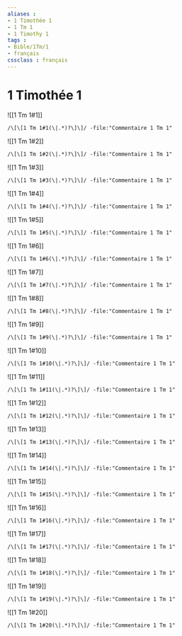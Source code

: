 ```yaml
---
aliases : 
- 1 Timothée 1
- 1 Tm 1
- 1 Timothy 1
tags : 
- Bible/1Tm/1
- français
cssclass : français
---
```


# 1 Timothée 1

![[1 Tm 1#1]]

```query
/\[\[1 Tm 1#1(\|.*)?\]\]/ -file:"Commentaire 1 Tm 1"
```

![[1 Tm 1#2]]

```query
/\[\[1 Tm 1#2(\|.*)?\]\]/ -file:"Commentaire 1 Tm 1"
```

![[1 Tm 1#3]]

```query
/\[\[1 Tm 1#3(\|.*)?\]\]/ -file:"Commentaire 1 Tm 1"
```

![[1 Tm 1#4]]

```query
/\[\[1 Tm 1#4(\|.*)?\]\]/ -file:"Commentaire 1 Tm 1"
```

![[1 Tm 1#5]]

```query
/\[\[1 Tm 1#5(\|.*)?\]\]/ -file:"Commentaire 1 Tm 1"
```

![[1 Tm 1#6]]

```query
/\[\[1 Tm 1#6(\|.*)?\]\]/ -file:"Commentaire 1 Tm 1"
```

![[1 Tm 1#7]]

```query
/\[\[1 Tm 1#7(\|.*)?\]\]/ -file:"Commentaire 1 Tm 1"
```

![[1 Tm 1#8]]

```query
/\[\[1 Tm 1#8(\|.*)?\]\]/ -file:"Commentaire 1 Tm 1"
```

![[1 Tm 1#9]]

```query
/\[\[1 Tm 1#9(\|.*)?\]\]/ -file:"Commentaire 1 Tm 1"
```

![[1 Tm 1#10]]

```query
/\[\[1 Tm 1#10(\|.*)?\]\]/ -file:"Commentaire 1 Tm 1"
```

![[1 Tm 1#11]]

```query
/\[\[1 Tm 1#11(\|.*)?\]\]/ -file:"Commentaire 1 Tm 1"
```

![[1 Tm 1#12]]

```query
/\[\[1 Tm 1#12(\|.*)?\]\]/ -file:"Commentaire 1 Tm 1"
```

![[1 Tm 1#13]]

```query
/\[\[1 Tm 1#13(\|.*)?\]\]/ -file:"Commentaire 1 Tm 1"
```

![[1 Tm 1#14]]

```query
/\[\[1 Tm 1#14(\|.*)?\]\]/ -file:"Commentaire 1 Tm 1"
```

![[1 Tm 1#15]]

```query
/\[\[1 Tm 1#15(\|.*)?\]\]/ -file:"Commentaire 1 Tm 1"
```

![[1 Tm 1#16]]

```query
/\[\[1 Tm 1#16(\|.*)?\]\]/ -file:"Commentaire 1 Tm 1"
```

![[1 Tm 1#17]]

```query
/\[\[1 Tm 1#17(\|.*)?\]\]/ -file:"Commentaire 1 Tm 1"
```

![[1 Tm 1#18]]

```query
/\[\[1 Tm 1#18(\|.*)?\]\]/ -file:"Commentaire 1 Tm 1"
```

![[1 Tm 1#19]]

```query
/\[\[1 Tm 1#19(\|.*)?\]\]/ -file:"Commentaire 1 Tm 1"
```

![[1 Tm 1#20]]

```query
/\[\[1 Tm 1#20(\|.*)?\]\]/ -file:"Commentaire 1 Tm 1"
```

